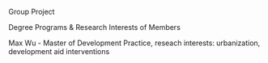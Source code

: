 Group Project

Degree Programs & Research Interests of Members

Max Wu - Master of Development Practice, reseach interests: urbanization, development aid interventions


